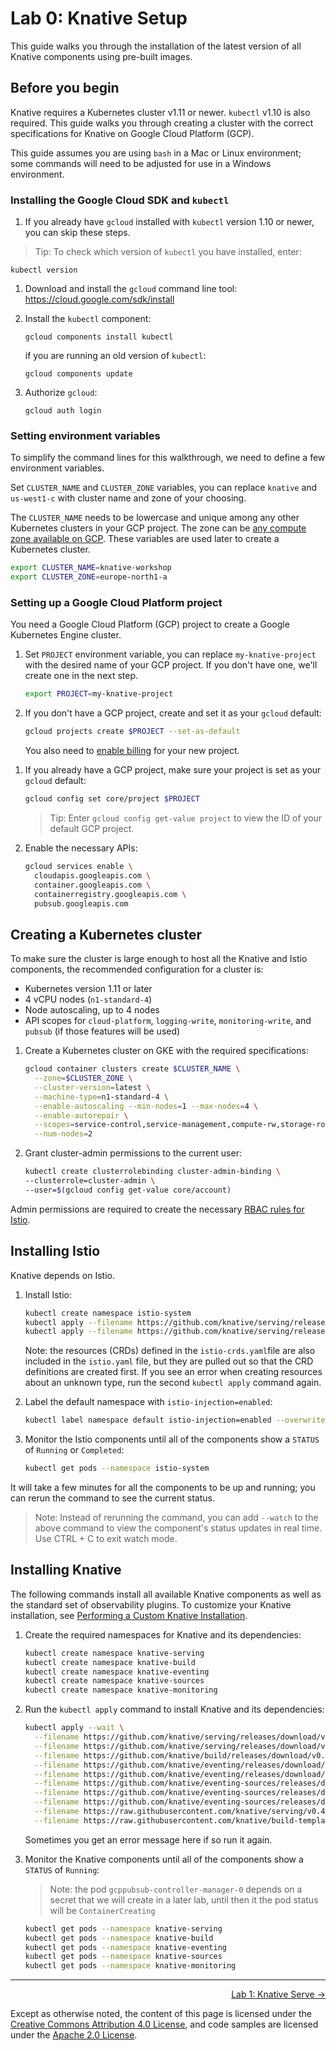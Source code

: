 # Lab 0: Knative Setup

This guide walks you through the installation of the latest version of all
Knative components using pre-built images.

## Before you begin

Knative requires a Kubernetes cluster v1.11 or newer. `kubectl` v1.10 is also
required. This guide walks you through creating a cluster with the correct
specifications for Knative on Google Cloud Platform (GCP).

This guide assumes you are using `bash` in a Mac or Linux environment; some
commands will need to be adjusted for use in a Windows environment.

### Installing the Google Cloud SDK and `kubectl`

1. If you already have `gcloud` installed with `kubectl` version 1.10 or newer,
   you can skip these steps.

> Tip: To check which version of `kubectl` you have installed, enter:

   ```
   kubectl version
   ```

1. Download and install the `gcloud` command line tool:
   https://cloud.google.com/sdk/install

1. Install the `kubectl` component:

   ```
   gcloud components install kubectl
   ```
   
   if you are running an old version of `kubectl`:
   
   ```
   gcloud components update
   ```

1. Authorize `gcloud`:

   ```
   gcloud auth login
   ```

### Setting environment variables

To simplify the command lines for this walkthrough, we need to define a few
environment variables.

Set `CLUSTER_NAME` and `CLUSTER_ZONE` variables, you can replace `knative` and
`us-west1-c` with cluster name and zone of your choosing.

The `CLUSTER_NAME` needs to be lowercase and unique among any other Kubernetes
clusters in your GCP project. The zone can be [any compute zone available on
GCP][gce-zones]. These variables are used later to create a Kubernetes cluster.

[gce-zones]: https://cloud.google.com/compute/docs/regions-zones/#available

```bash
export CLUSTER_NAME=knative-workshop
export CLUSTER_ZONE=europe-north1-a
```

### Setting up a Google Cloud Platform project

You need a Google Cloud Platform (GCP) project to create a Google Kubernetes
Engine cluster.

1. Set `PROJECT` environment variable, you can replace `my-knative-project` with
   the desired name of your GCP project. If you don't have one, we'll create one
   in the next step.

   ```bash
   export PROJECT=my-knative-project
   ```

1. If you don't have a GCP project, create and set it as your `gcloud` default:

   ```bash
   gcloud projects create $PROJECT --set-as-default
   ```

   You also need to [enable billing][gce-billing] for your new project.

[gce-billing]: https://cloud.google.com/billing/docs/how-to/manage-billing-account

1. If you already have a GCP project, make sure your project is set as your
   `gcloud` default:

   ```bash
   gcloud config set core/project $PROJECT
   ```

   > Tip: Enter `gcloud config get-value project` to view the ID of your default
   > GCP project.

1. Enable the necessary APIs:

   ```bash
   gcloud services enable \
     cloudapis.googleapis.com \
     container.googleapis.com \
     containerregistry.googleapis.com \
     pubsub.googleapis.com
   ```

## Creating a Kubernetes cluster

To make sure the cluster is large enough to host all the Knative and Istio
components, the recommended configuration for a cluster is:

- Kubernetes version 1.11 or later
- 4 vCPU nodes (`n1-standard-4`)
- Node autoscaling, up to 4 nodes
- API scopes for `cloud-platform`, `logging-write`, `monitoring-write`, and
  `pubsub` (if those features will be used)

1. Create a Kubernetes cluster on GKE with the required specifications:

   ```bash
   gcloud container clusters create $CLUSTER_NAME \
     --zone=$CLUSTER_ZONE \
     --cluster-version=latest \
     --machine-type=n1-standard-4 \
     --enable-autoscaling --min-nodes=1 --max-nodes=4 \
     --enable-autorepair \
     --scopes=service-control,service-management,compute-rw,storage-ro,cloud-platform,logging-write,monitoring-write,pubsub,datastore \
     --num-nodes=2
   ```
1. Grant cluster-admin permissions to the current user:

   ```bash
   kubectl create clusterrolebinding cluster-admin-binding \
   --clusterrole=cluster-admin \
   --user=$(gcloud config get-value core/account)
   ```

Admin permissions are required to create the necessary [RBAC rules for
Istio][istio-rbac].

[istio-rbac]: https://istio.io/docs/concepts/security/rbac/

## Installing Istio

Knative depends on Istio.

1. Install Istio:

   ```bash
   kubectl create namespace istio-system
   kubectl apply --filename https://github.com/knative/serving/releases/download/v0.4.0/istio-crds.yaml && \
   kubectl apply --filename https://github.com/knative/serving/releases/download/v0.4.0/istio.yaml
   ```

   Note: the resources (CRDs) defined in the `istio-crds.yaml`file are also
   included in the `istio.yaml` file, but they are pulled out so that the CRD
   definitions are created first. If you see an error when creating resources
   about an unknown type, run the second `kubectl apply` command again.

1. Label the default namespace with `istio-injection=enabled`:

   ```bash
   kubectl label namespace default istio-injection=enabled --overwrite
   ```

1. Monitor the Istio components until all of the components show a `STATUS` of
   `Running` or `Completed`:

   ```bash
   kubectl get pods --namespace istio-system
   ```

It will take a few minutes for all the components to be up and running; you can
rerun the command to see the current status.

> Note: Instead of rerunning the command, you can add `--watch` to the above
> command to view the component's status updates in real time. Use CTRL + C to
> exit watch mode.

## Installing Knative

The following commands install all available Knative components as well as the
standard set of observability plugins. To customize your Knative installation,
see [Performing a Custom Knative Installation](Knative-custom-install.md).

1. Create the required namespaces for Knative and its dependencies:

   ```bash
   kubectl create namespace knative-serving
   kubectl create namespace knative-build
   kubectl create namespace knative-eventing
   kubectl create namespace knative-sources
   kubectl create namespace knative-monitoring
   ```

1. Run the `kubectl apply` command to install Knative and its dependencies:

   ```bash
   kubectl apply --wait \
     --filename https://github.com/knative/serving/releases/download/v0.4.0/serving.yaml \
     --filename https://github.com/knative/serving/releases/download/v0.4.0/monitoring-metrics-prometheus.yaml \
     --filename https://github.com/knative/build/releases/download/v0.4.0/build.yaml \
     --filename https://github.com/knative/eventing/releases/download/v0.4.0/release.yaml \
     --filename https://github.com/knative/eventing/releases/download/v0.4.0/gcp-pubsub.yaml \
     --filename https://github.com/knative/eventing-sources/releases/download/v0.4.1/release.yaml \
     --filename https://github.com/knative/eventing-sources/releases/download/v0.4.1/gcppubsub.yaml \
     --filename https://github.com/knative/eventing-sources/releases/download/v0.4.1/message-dumper.yaml \
     --filename https://raw.githubusercontent.com/knative/serving/v0.4.0/third_party/config/build/clusterrole.yaml \
     --filename https://raw.githubusercontent.com/knative/build-templates/master/kaniko/kaniko.yaml
   ```
   
   Sometimes you get an error message here if so run it again.

1. Monitor the Knative components until all of the components show a `STATUS` of
   `Running`:

   > Note: the pod `gcppubsub-controller-manager-0` depends on a secret that we will create in a
   > later lab, until then it the pod status will be `ContainerCreating`

   ```bash
   kubectl get pods --namespace knative-serving
   kubectl get pods --namespace knative-build
   kubectl get pods --namespace knative-eventing
   kubectl get pods --namespace knative-sources
   kubectl get pods --namespace knative-monitoring
   ```

---

<p align="right"><a href="../1-serve">Lab 1: Knative Serve →</a></p>

Except as otherwise noted, the content of this page is licensed under the
[Creative Commons Attribution 4.0 License][cc-by], and code samples are licensed
under the [Apache 2.0 License][apache-2-0].

[cc-by]: https://creativecommons.org/licenses/by/4.0/
[apache-2-0]: https://www.apache.org/licenses/LICENSE-2.0
